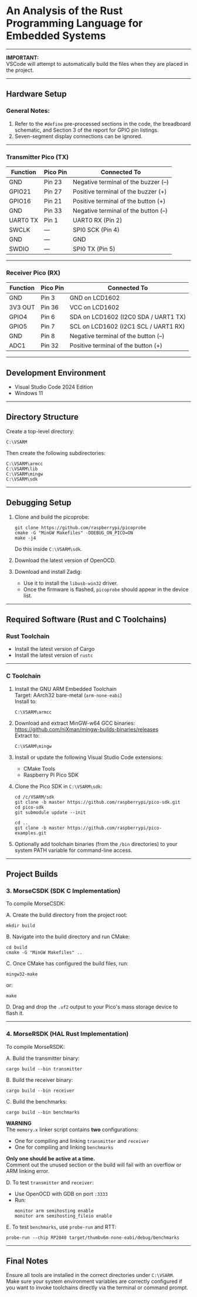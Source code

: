 # An Analysis of the Rust Programming Language for Embedded Systems

---

**IMPORTANT:**  
VSCode will attempt to automatically build the files when they are placed in the project.

---

## Hardware Setup

### General Notes:
1. Refer to the `#define` pre-processed sections in the code, the breadboard schematic, and Section 3 of the report for GPIO pin listings.
2. Seven-segment display connections can be ignored.

---

### Transmitter Pico (TX)

| Function        | Pico Pin   | Connected To                        |
|----------------|------------|-------------------------------------|
| GND            | Pin 23     | Negative terminal of the buzzer (–) |
| GPIO21         | Pin 27     | Positive terminal of the buzzer (+) |
| GPIO16         | Pin 21     | Positive terminal of the button (+) |
| GND            | Pin 33     | Negative terminal of the button (–) |
| UART0 TX       | Pin 1      | UART0 RX (Pin 2)                     |
| SWCLK          | —          | SPI0 SCK (Pin 4)                     |
| GND            | —          | GND                                  |
| SWDIO          | —          | SPI0 TX (Pin 5)                      |

---

### Receiver Pico (RX)

| Function        | Pico Pin   | Connected To                         |
|----------------|------------|--------------------------------------|
| GND            | Pin 3      | GND on LCD1602                       |
| 3V3 OUT        | Pin 36     | VCC on LCD1602                       |
| GPIO4          | Pin 6      | SDA on LCD1602 (I2C0 SDA / UART1 TX)|
| GPIO5          | Pin 7      | SCL on LCD1602 (I2C1 SCL / UART1 RX)|
| GND            | Pin 8      | Negative terminal of the button (–) |
| ADC1           | Pin 32     | Positive terminal of the button (+) |

---

## Development Environment

- Visual Studio Code 2024 Edition
- Windows 11

---

## Directory Structure

Create a top-level directory:

```
C:\VSARM
```

Then create the following subdirectories:

```
C:\VSARM\armcc
C:\VSARM\lib
C:\VSARM\mingw
C:\VSARM\sdk
```

---

## Debugging Setup

1. Clone and build the picoprobe:
   ```
   git clone https://github.com/raspberrypi/picoprobe
   cmake -G "MinGW Makefiles" -DDEBUG_ON_PICO=ON
   make -j4
   ```
   Do this inside `C:\VSARM\sdk`.

2. Download the latest version of OpenOCD.

3. Download and install Zadig:
   - Use it to install the `libusb-win32` driver.
   - Once the firmware is flashed, `picoprobe` should appear in the device list.

---

## Required Software (Rust and C Toolchains)

### Rust Toolchain

- Install the latest version of Cargo
- Install the latest version of `rustc`

---

### C Toolchain

1. Install the GNU ARM Embedded Toolchain  
   Target: AArch32 bare-metal (`arm-none-eabi`)  
   Install to:  
   ```
   C:\VSARM\armcc
   ```

2. Download and extract MinGW-w64 GCC binaries:  
   https://github.com/niXman/mingw-builds-binaries/releases  
   Extract to:  
   ```
   C:\VSARM\mingw
   ```

3. Install or update the following Visual Studio Code extensions:
   - CMake Tools
   - Raspberry Pi Pico SDK

4. Clone the Pico SDK in `C:\VSARM\sdk`:
   ```
   cd /c/VSARM/sdk
   git clone -b master https://github.com/raspberrypi/pico-sdk.git
   cd pico-sdk
   git submodule update --init

   cd ..
   git clone -b master https://github.com/raspberrypi/pico-examples.git
   ```

5. Optionally add toolchain binaries (from the `/bin` directories) to your system PATH variable for command-line access.

---

## Project Builds

### 3. MorseCSDK (SDK C Implementation)

To compile MorseCSDK:

A. Create the build directory from the project root:
```
mkdir build
```

B. Navigate into the build directory and run CMake:
```
cd build
cmake -G "MinGW Makefiles" ..
```

C. Once CMake has configured the build files, run:
```
mingw32-make
```
or:
```
make
```

D. Drag and drop the `.uf2` output to your Pico's mass storage device to flash it.

---

### 4. MorseRSDK (HAL Rust Implementation)

To compile MorseRSDK:

A. Build the transmitter binary:
```
cargo build --bin transmitter
```

B. Build the receiver binary:
```
cargo build --bin receiver
```

C. Build the benchmarks:
```
cargo build --bin benchmarks
```

**WARNING**  
The `memory.x` linker script contains **two** configurations:
- One for compiling and linking `transmitter` and `receiver`
- One for compiling and linking `benchmarks`

**Only one should be active at a time.**  
Comment out the unused section or the build will fail with an overflow or ARM linking error.

D. To test `transmitter` and `receiver`:
- Use OpenOCD with GDB on port `:3333`
- Run:
  ```
  monitor arm semihosting enable
  monitor arm semihosting_fileio enable
  ```

E. To test `benchmarks`, use `probe-run` and RTT:
```
probe-run --chip RP2040 target/thumbv6m-none-eabi/debug/benchmarks
```

---

## Final Notes

Ensure all tools are installed in the correct directories under `C:\VSARM`.  
Make sure your system environment variables are correctly configured if you want to invoke toolchains directly via the terminal or command prompt.

